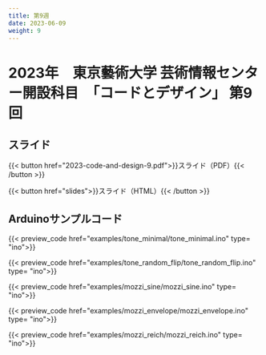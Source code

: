 ```yaml
---
title: 第9週
date: 2023-06-09
weight: 9
---
```


# 2023年　東京藝術大学 芸術情報センター開設科目　「コードとデザイン」 第9回

## スライド

{{< button href="2023-code-and-design-9.pdf">}}スライド（PDF）{{< /button >}}

{{< button href="slides">}}スライド（HTML）{{< /button >}}


## Arduinoサンプルコード

{{< preview_code href="examples/tone_minimal/tone_minimal.ino" type= "ino">}}

{{< preview_code href="examples/tone_random_flip/tone_random_flip.ino" type= "ino">}}

{{< preview_code href="examples/mozzi_sine/mozzi_sine.ino" type= "ino">}}

{{< preview_code href="examples/mozzi_envelope/mozzi_envelope.ino" type= "ino">}}

{{< preview_code href="examples/mozzi_reich/mozzi_reich.ino" type= "ino">}}
